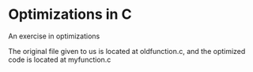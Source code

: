 # Optimizations in C
 An exercise in optimizations
 
 The original file given to us is located at oldfunction.c, and the optimized code is located at myfunction.c
